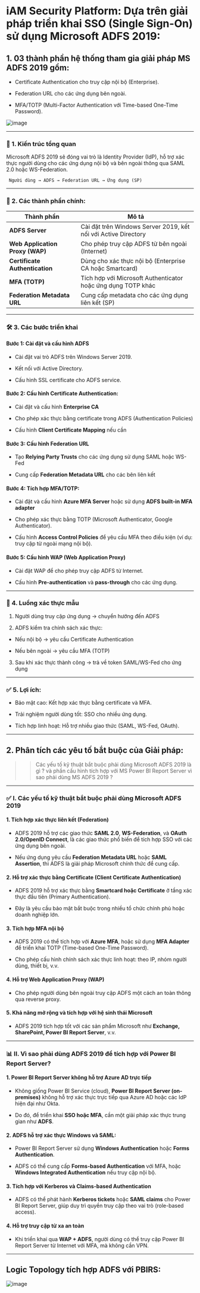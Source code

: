 # iAM Security Platform:  Dựa trên giải pháp triển khai SSO (Single Sign-On) sử dụng Microsoft ADFS 2019:

## 1. 03 thành phần hệ thống tham gia giải pháp MS ADFS 2019 gồm:

- Certificate Authentication cho truy cập nội bộ (Enterprise).

- Federation URL cho các ứng dụng bên ngoài.

- MFA/TOTP (Multi-Factor Authentication với Time-based One-Time Password).

![image](https://github.com/PhDLeToanThang/iamplatform/blob/main/Solution-1_ADFS2019/ADFS2019.drawio.svg)

---

### 🧩 1. Kiến trúc tổng quan

Microsoft ADFS 2019 sẽ đóng vai trò là Identity Provider (IdP), hỗ trợ xác thực người dùng cho các ứng dụng nội bộ và bên ngoài thông qua SAML 2.0 hoặc WS-Federation.

```Logic simple
 Người dùng → ADFS → Federation URL → Ứng dụng (SP)
```

---

### 🔐 2. Các thành phần chính:

| Thành phần | Mô tả |
|------------|-------|
| **ADFS Server** | Cài đặt trên Windows Server 2019, kết nối với Active Directory |
| **Web Application Proxy (WAP)** | Cho phép truy cập ADFS từ bên ngoài (Internet) |
| **Certificate Authentication** | Dùng cho xác thực nội bộ (Enterprise CA hoặc Smartcard) |
| **MFA (TOTP)** | Tích hợp với Microsoft Authenticator hoặc ứng dụng TOTP khác |
| **Federation Metadata URL** | Cung cấp metadata cho các ứng dụng liên kết (SP) |

---

### 🛠️ **3. Các bước triển khai**

#### Bước 1: Cài đặt và cấu hình ADFS

- Cài đặt vai trò ADFS trên Windows Server 2019.

- Kết nối với Active Directory.

- Cấu hình SSL certificate cho ADFS service.

#### Bước 2: Cấu hình Certificate Authentication:

- Cài đặt và cấu hình **Enterprise CA**

- Cho phép xác thực bằng certificate trong ADFS (Authentication Policies)

- Cấu hình **Client Certificate Mapping** nếu cần

#### Bước 3: Cấu hình Federation URL

- Tạo **Relying Party Trusts** cho các ứng dụng sử dụng SAML hoặc WS-Fed

- Cung cấp **Federation Metadata URL** cho các bên liên kết

#### Bước 4: Tích hợp MFA/TOTP:

- Cài đặt và cấu hình **Azure MFA Server** hoặc sử dụng **ADFS built-in MFA adapter**

- Cho phép xác thực bằng TOTP (Microsoft Authenticator, Google Authenticator).

- Cấu hình **Access Control Policies** để yêu cầu MFA theo điều kiện (ví dụ: truy cập từ ngoài mạng nội bộ).

#### Bước 5: Cấu hình WAP (Web Application Proxy)

- Cài đặt WAP để cho phép truy cập ADFS từ Internet.

- Cấu hình **Pre-authentication** và **pass-through** cho các ứng dụng.

---

### 🔄 4. Luồng xác thực mẫu

1. Người dùng truy cập ứng dụng → chuyển hướng đến ADFS

2. ADFS kiểm tra chính sách xác thực:

- Nếu nội bộ → yêu cầu Certificate Authentication

- Nếu bên ngoài → yêu cầu MFA (TOTP)

3. Sau khi xác thực thành công → trả về token SAML/WS-Fed cho ứng dụng

---

### ✅ 5. Lợi ích:

- Bảo mật cao: Kết hợp xác thực bằng certificate và MFA.

- Trải nghiệm người dùng tốt: SSO cho nhiều ứng dụng.

- Tích hợp linh hoạt: Hỗ trợ nhiều giao thức (SAML, WS-Fed, OAuth).

---

## 2. Phân tích các yêu tố bắt buộc của Giải pháp:

>> Các yếu tố kỹ thuật bắt buộc phải dùng Microsoft ADFS 2019 là gì ? và phần cấu hình tích hợp với MS Power BI Report Server vì sao phải dùng MS ADFS 2019 ?

---

### ✅ **I. Các yếu tố kỹ thuật bắt buộc phải dùng Microsoft ADFS 2019**

#### 1. **Tích hợp xác thực liên kết (Federation)**

- ADFS 2019 hỗ trợ các giao thức **SAML 2.0**, **WS-Federation**, và **OAuth 2.0/OpenID Connect**, là các giao thức phổ biến để tích hợp SSO với các ứng dụng bên ngoài.

- Nếu ứng dụng yêu cầu **Federation Metadata URL** hoặc **SAML Assertion**, thì ADFS là giải pháp Microsoft chính thức để cung cấp.

#### 2. **Hỗ trợ xác thực bằng Certificate (Client Certificate Authentication)**

- ADFS 2019 hỗ trợ xác thực bằng **Smartcard hoặc Certificate** ở tầng xác thực đầu tiên (Primary Authentication).

- Đây là yêu cầu bảo mật bắt buộc trong nhiều tổ chức chính phủ hoặc doanh nghiệp lớn.

#### 3. **Tích hợp MFA nội bộ**

- ADFS 2019 có thể tích hợp với **Azure MFA**, hoặc sử dụng **MFA Adapter** để triển khai TOTP (Time-based One-Time Password).

- Cho phép cấu hình chính sách xác thực linh hoạt: theo IP, nhóm người dùng, thiết bị, v.v.

#### 4. **Hỗ trợ Web Application Proxy (WAP)**

- Cho phép người dùng bên ngoài truy cập ADFS một cách an toàn thông qua reverse proxy.

#### 5. **Khả năng mở rộng và tích hợp với hệ sinh thái Microsoft**

- ADFS 2019 tích hợp tốt với các sản phẩm Microsoft như **Exchange, SharePoint, Power BI Report Server**, v.v.

---

### 📊 **II. Vì sao phải dùng ADFS 2019 để tích hợp với Power BI Report Server?**

#### 1. **Power BI Report Server không hỗ trợ Azure AD trực tiếp**

- Không giống Power BI Service (cloud), **Power BI Report Server (on-premises)** không hỗ trợ xác thực trực tiếp qua Azure AD hoặc các IdP hiện đại như Okta.

- Do đó, để triển khai **SSO hoặc MFA**, cần một giải pháp xác thực trung gian như **ADFS**.

#### 2. **ADFS hỗ trợ xác thực Windows và SAML**:

- Power BI Report Server sử dụng **Windows Authentication** hoặc **Forms Authentication**.

- ADFS có thể cung cấp **Forms-based Authentication** với MFA, hoặc **Windows Integrated Authentication** nếu truy cập nội bộ.

#### 3. **Tích hợp với Kerberos và Claims-based Authentication**

- ADFS có thể phát hành **Kerberos tickets** hoặc **SAML claims** cho Power BI Report Server, giúp duy trì quyền truy cập theo vai trò (role-based access).

#### 4. **Hỗ trợ truy cập từ xa an toàn**
- Khi triển khai qua **WAP + ADFS**, người dùng có thể truy cập Power BI Report Server từ Internet với MFA, mà không cần VPN.

---

## Logic Topology tích hợp ADFS với PBIRS:

![image](https://raw.githubusercontent.com/PhDLeToanThang/iamplatform/refs/heads/main/Solution-1_ADFS2019/ADFS2019_PBIRS.drawio.svg?token=GHSAT0AAAAAADE5SCP235LO26NDX7OM3P442B74NPQ)
